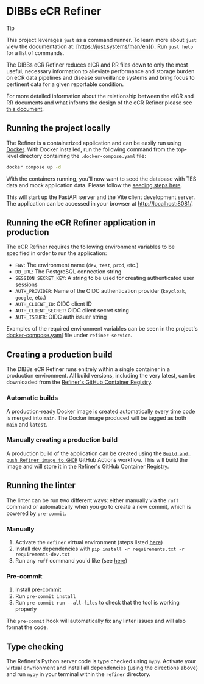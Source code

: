 # DIBBs eCR Refiner

> [!TIP]
> This project leverages `just` as a command runner. To learn more about `just`
> view the documentation at: [https://just.systems/man/en](). Run `just help`
> for a list of commands.

The DIBBs eCR Refiner reduces eICR and RR files down to only the most useful, necessary information to alleviate performance and storage burden on eCR data pipelines and disease surveillance systems and bring focus to pertinent data for a given reportable condition.

For more detailed information about the relationship between the eICR and RR documents and what informs the design of the eCR Refiner please see [this document](/refiner/eCR-CDA-Notes.md).

## Running the project locally

The Refiner is a containerized application and can be easily run using [Docker](https://www.docker.com/). With Docker installed, run the following command from the top-level directory containing the `.docker-compose.yaml` file:

```sh
docker compose up -d
```

With the containers running, you'll now want to seed the database with TES data and mock application data. Please follow the [seeding steps here](./refiner/scripts/README.md).

This will start up the FastAPI server and the Vite client development server. The application can be accessed in your browser at [http://localhost:8081/](http://localhost:8081/).

## Running the eCR Refiner application in production

The eCR Refiner requires the following environment variables to be specified in order to run the application:

- `ENV`: The environment name (`dev`, `test`, `prod`, etc.)
- `DB_URL`: The PostgreSQL connection string
- `SESSION_SECRET_KEY`: A string to be used for creating authenticated user sessions
- `AUTH_PROVIDER`: Name of the OIDC authentication provider (`keycloak`, `google`, etc.)
- `AUTH_CLIENT_ID`: OIDC client ID
- `AUTH_CLIENT_SECRET`: OIDC client secret string
- `AUTH_ISSUER`: OIDC auth issuer string

Examples of the required environment variables can be seen in the project's [docker-compose.yaml](./docker-compose.yaml) file under `refiner-service`.

## Creating a production build

The DIBBs eCR Refiner runs enitrely within a single container in a production environment. All build versions, including the very latest, can be downloaded from the [Refiner's GitHub Container Registry](https://github.com/CDCgov/dibbs-ecr-refiner/pkgs/container/dibbs-ecr-refiner).

### Automatic builds

A production-ready Docker image is created automatically every time code is merged into `main`. The Docker image produced will be tagged as both `main` and `latest`.

### Manually creating a production build

A production build of the application can be created using the [`Build and push Refiner image to GHCR`](https://github.com/CDCgov/dibbs-ecr-refiner/actions/workflows/docker-build-ghcr.yml) GitHub Actions workflow. This will build the image and will store it in the Refiner's GitHub Container Registry.

## Running the linter

The linter can be run two different ways: either manually via the `ruff` command or automatically when you go to create a new commit, which is powered by `pre-commit`.

### Manually

1. Activate the `refiner` virtual environment (steps listed [here](./refiner/README.md#running-from-python-source-code))
2. Install dev dependencies with `pip install -r requirements.txt -r requirements-dev.txt`
3. Run any `ruff` command you'd like (see [here](https://docs.astral.sh/ruff/linter/))

### Pre-commit

1. Install [pre-commit](https://pre-commit.com/)
2. Run `pre-commit install`
3. Run `pre-commit run --all-files` to check that the tool is working properly

The `pre-commit` hook will automatically fix any linter issues and will also format the code.

## Type checking

The Refiner's Python server code is type checked using `mypy`. Activate your virtual envrionment and install all dependencies (using the directions above) and run `mypy` in your terminal within the `refiner` directory.
